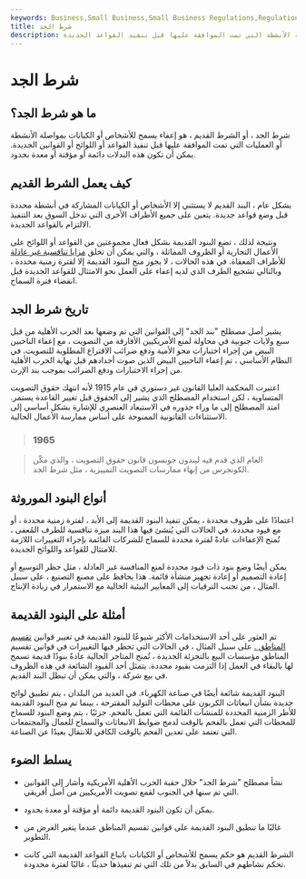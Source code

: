 ```yaml
---
keywords: Business,Small Business,Small Business Regulations,Regulations
title: شرط الجد
description: شرط الجد هو إعفاء يسمح للأشخاص أو الكيانات بمواصلة الأنشطة التي تمت الموافقة عليها قبل تنفيذ القواعد الجديدة.
---
```


# شرط الجد
## ما هو شرط الجد؟

شرط الجد ، أو الشرط القديم ، هو إعفاء يسمح للأشخاص أو الكيانات بمواصلة الأنشطة أو العمليات التي تمت الموافقة عليها قبل تنفيذ القواعد أو اللوائح أو القوانين الجديدة. يمكن أن تكون هذه البدلات دائمة أو مؤقتة أو معدة بحدود.

## كيف يعمل الشرط القديم

بشكل عام ، البند القديم لا يستثني إلا الأشخاص أو الكيانات المشاركة في أنشطة محددة قبل وضع قواعد جديدة. يتعين على جميع الأطراف الأخرى التي تدخل السوق بعد التنفيذ الالتزام بالقواعد الجديدة.

ونتيجة لذلك ، تضع البنود القديمة بشكل فعال مجموعتين من القواعد أو اللوائح على الأعمال التجارية أو الظروف المماثلة ، والتي يمكن أن تخلق [مزايا تنافسية غير عادلة](/competitive_advantage) للأطراف المعفاة. في هذه الحالات ، لا يجوز منح البنود القديمة إلا لفترة زمنية محددة ، وبالتالي تشجيع الطرف الذي لديه إعفاء على العمل نحو الامتثال للقواعد الجديدة قبل انقضاء فترة السماح.

## تاريخ شرط الجد

يشير أصل مصطلح "بند الجد" إلى القوانين التي تم وضعها بعد الحرب الأهلية من قبل سبع ولايات جنوبية في محاولة لمنع الأمريكيين الأفارقة من التصويت ، مع إعفاء الناخبين البيض من إجراء اختبارات محو الأمية ودفع ضرائب الاقتراع المطلوبة للتصويت. في النظام الأساسي ، تم إعفاء الناخبين البيض الذين صوت أجدادهم قبل نهاية الحرب الأهلية من إجراء الاختبارات ودفع الضرائب بموجب بند الإرث.

اعتبرت المحكمة العليا القانون غير دستوري في عام 1915 لأنه انتهك حقوق التصويت المتساوية ، لكن استخدام المصطلح الذي يشير إلى الحقوق قبل تغيير القاعدة يستمر. امتد المصطلح إلى ما وراء جذوره في الاستبعاد العنصري للإشارة بشكل أساسي إلى الاستثناءات القانونية الممنوحة على أساس ممارسة الأعمال الحالية.

> ### 1965

> العام الذي قدم فيه ليندون جونسون قانون حقوق التصويت ، والذي مكّن الكونجرس من إنهاء ممارسات التصويت التمييزية ، مثل شرط الجد.

>

## أنواع البنود الموروثة

اعتمادًا على ظروف محددة ، يمكن تنفيذ البنود القديمة إلى الأبد ، لفترة زمنية محددة ، أو مع قيود محددة. في الحالات التي يُنشئ فيها هذا البند ميزة تنافسية للطرف المُعفى ، تُمنح الإعفاءات عادةً لفترة محددة للسماح للشركات القائمة بإجراء التغييرات اللازمة للامتثال للقواعد واللوائح الجديدة.

يمكن أيضًا وضع بنود ذات قيود محددة لمنع المنافسة غير العادلة ، مثل حظر التوسيع أو إعادة التصميم أو إعادة تجهيز منشأة قائمة. هذا يحافظ على مصنع التصنيع ، على سبيل المثال ، من تجنب الترقيات إلى المعايير البيئية الحالية مع الاستمرار في زيادة الإنتاج.

## أمثلة على البنود القديمة

تم العثور على أحد الاستخدامات الأكثر شيوعًا للبنود القديمة في تغيير قوانين [تقسيم المناطق .](/zoning) على سبيل المثال ، في الحالات التي تحظر فيها التغييرات في قوانين تقسيم المناطق مؤسسات البيع بالتجزئة الجديدة ، تُمنح المتاجر الحالية عادةً بنودًا قديمة تسمح لها بالبقاء في العمل إذا التزمت بقيود محددة. يتمثل أحد القيود الشائعة في هذه الظروف في بيع شركة ، والتي يمكن أن تبطل البند القديم.

البنود القديمة شائعة أيضًا في صناعة الكهرباء. في العديد من البلدان ، يتم تطبيق لوائح جديدة بشأن انبعاثات الكربون على محطات التوليد المقترحة ، بينما تم منح البنود القديمة للأطر الزمنية المحددة للمنشآت القائمة التي تعمل بالفحم. جزئيًا ، يتم وضع البنود للسماح للمحطات التي تعمل بالفحم بالوقت لدمج ضوابط الانبعاثات والسماح للعمال والمجتمعات التي تعتمد على تعدين الفحم بالوقت الكافي للانتقال بعيدًا عن الصناعة.

## يسلط الضوء

- نشأ مصطلح "شرط الجد" خلال حقبة الحرب الأهلية الأمريكية وأشار إلى القوانين التي تم سنها في الجنوب لقمع تصويت الأمريكيين من أصل أفريقي.

- يمكن أن تكون البنود القديمة دائمة أو مؤقتة أو معدة بحدود.

- غالبًا ما تنطبق البنود القديمة على قوانين تقسيم المناطق عندما يتغير الغرض من التطوير.

- الشرط القديم هو حكم يسمح للأشخاص أو الكيانات باتباع القواعد القديمة التي كانت تحكم نشاطهم في السابق بدلاً من تلك التي تم تنفيذها حديثًا ، غالبًا لفترة محدودة.

